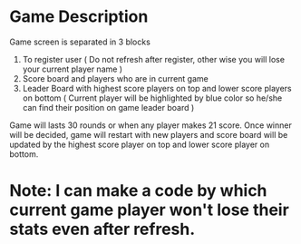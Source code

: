 # Game Description

Game screen is separated in 3 blocks
1. To register user ( Do not refresh after register, other wise you will lose your current player name )
2. Score board and players who are in current game
3. Leader Board with highest score players on top and lower score players on bottom ( Current player will be highlighted by blue color so he/she can find their position on game leader board )

Game will lasts 30 rounds or when any player makes 21 score. Once winner will be decided, game will restart with new players and score board will be updated by the highest score player on top and lower score player on bottom.


# Note: I can make a code by which current game player won't lose their stats even after refresh.